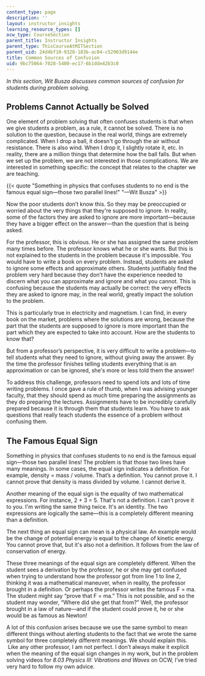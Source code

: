 ```yaml
---
content_type: page
description: ''
layout: instructor_insights
learning_resource_types: []
ocw_type: CourseSection
parent_title: Instructor Insights
parent_type: ThisCourseAtMITSection
parent_uid: 24d4bf10-9328-183b-ac04-c52903d9144e
title: Common Sources of Confusion
uid: 9bc75064-7028-5400-ec17-6b1dde42b3c0
---
```


_In this section, Wit Busza discusses common sources of confusion for students during problem solving._ 

Problems Cannot Actually be Solved
----------------------------------

One element of problem solving that often confuses students is that when we give students a problem, as a rule, it cannot be solved. There is no solution to the question, because in the real world, things are extremely complicated. When I drop a ball, it doesn't go through the air without resistance. There is also wind. When I drop it, I slightly rotate it, etc. In reality, there are a million things that determine how the ball falls. But when we set up the problem, we are not interested in those complications. We are interested in something specific: the concept that relates to the chapter we are teaching.

{{< quote "Something in physics that confuses students to no end is the famous equal sign—those two parallel lines!" "—Wit Busza" >}}

Now the poor students don’t know this. So they may be preoccupied or worried about the very things that they're supposed to ignore. In reality, some of the factors they are asked to ignore are more important—because they have a bigger effect on the answer—than the question that is being asked.

For the professor, this is obvious. He or she has assigned the same problem many times before. The professor knows what he or she wants. But this is not explained to the students in the problem because it's impossible. You would have to write a book on every problem. Instead, students are asked to ignore some effects and approximate others. Students justifiably find the problem very hard because they don’t have the experience needed to discern what you can approximate and ignore and what you cannot. This is confusing because the students may actually be correct: the very effects they are asked to ignore may, in the real world, greatly impact the solution to the problem.

This is particularly true in electricity and magnetism. I can find, in every book on the market, problems where the solutions are wrong, because the part that the students are supposed to ignore is more important than the part which they are expected to take into account. How are the students to know that?

But from a professor’s perspective, it is very difficult to write a problem—to tell students what they need to ignore, without giving away the answer. By the time the professor finishes telling students everything that is an approximation or can be ignored, she's more or less told them the answer!

To address this challenge, professors need to spend lots and lots of time writing problems. I once gave a rule of thumb, when I was advising younger faculty, that they should spend as much time preparing the assignments as they do preparing the lectures. Assignments have to be incredibly carefully prepared because it is through them that students learn. You have to ask questions that really teach students the essence of a problem without confusing them.

The Famous Equal Sign
---------------------

Something in physics that confuses students to no end is the famous equal sign—those two parallel lines! The problem is that those two lines have many meanings. In some cases, the equal sign indicates a definition. For example, density = mass / volume. That’s a definition. You cannot prove it. I cannot prove that density is mass divided by volume. I cannot derive it.

Another meaning of the equal sign is the equality of two mathematical expressions. For instance, 2 + 3 = 5. That's not a definition. I can't prove it to you. I'm writing the same thing twice. It's an identity. The two expressions are logically the same—this is a completely different meaning than a definition.

The next thing an equal sign can mean is a physical law. An example would be the change of potential energy is equal to the change of kinetic energy. You cannot prove that, but it's also not a definition. It follows from the law of conservation of energy.

These three meanings of the equal sign are completely different. When the student sees a derivation by the professor, he or she may get confused when trying to understand how the professor got from line 1 to line 2, thinking it was a mathematical maneuver, when in reality, the professor brought in a definition. Or perhaps the professor writes the famous F = ma. The student might say “prove that F = ma.” This is not possible, and so the student may wonder, “Where did she get that from?” Well, the professor brought in a law of nature—and if the student could prove it, he or she would be as famous as Newton!

A lot of this confusion arises because we use the same symbol to mean different things without alerting students to the fact that we wrote the same symbol for three completely different meanings. We should explain this.  Like any other professor, I am not perfect. I don’t always make it explicit when the meaning of the equal sign changes in my work, but in the problem solving videos for _8.03 Physics III: Vibrations and Waves_ on OCW, I’ve tried very hard to follow my own advice.